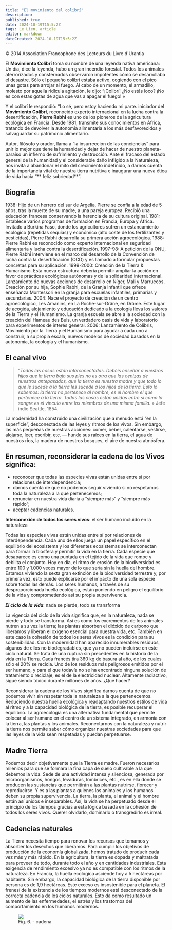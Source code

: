 ```yaml
---
title: "El movimiento del colibrí"
description: 
published: true
date: 2024-10-19T15:5:2Z
tags: Le Lien, article
editor: markdown
dateCreated: 2024-10-19T15:5:2Z
---
```


<p class="v-card tema v-sheet--gris claro aclarar-3 px-2">© 2014 Association Francophone des Lecteurs du Livre d'Urantia</p>


El **Movimiento Colibrí** toma su nombre de una leyenda nativa americana: Un día, dice la leyenda, hubo un gran incendio forestal. Todos los animales aterrorizados y consternados observaron impotentes cómo se desarrollaba el desastre. Sólo el pequeño colibrí estaba activo, cogiendo con el pico unas gotas para arrojar al fuego. Al cabo de un momento, el armadillo, molesto por aquella ridícula agitación, le dijo: “¡Colibrí! ¿No estás loco? ¡No es con estas gotas de agua que vas a apagar el fuego! »

Y el colibrí le respondió: “Lo sé, pero estoy haciendo mi parte. iniciador del **Movimiento Colibrí**, reconocido experto internacional en la lucha contra la desertificación, **Pierre Rabhi** es uno de los pioneros de la agricultura ecológica en Francia. Desde 1981, transmite sus conocimientos en África, tratando de devolver la autonomía alimentaria a los más desfavorecidos y salvaguardar su patrimonio alimentario.

Autor, filósofo y orador, llama a “la insurrección de las conciencias” para unir lo mejor que tiene la humanidad y dejar de hacer de nuestro planeta-paraíso un infierno de sufrimiento y destrucción. Ante el fracaso del estado general de la humanidad y el considerable daño infligido a la Naturaleza, nos invita a abandonar el mito del crecimiento indefinido, a darnos cuenta de la importancia vital de nuestra tierra nutritiva e inaugurar una nueva ética de vida hacia “** feliz sobriedad**”.

## Biografía

1938: Hijo de un herrero del sur de Argelia, Pierre se confía a la edad de 5 años, tras la muerte de su madre, a una pareja europea. Recibió una educación francesa conservando la herencia de su cultura original.
1981: Establece varios programas de formación en Francia, Europa y África. Invitado a Burkina Faso, donde los agricultores sufren un estancamiento ecológico (repetidas sequías) y económico (alto coste de los fertilizantes y pesticidas), Pierre Rabhi desarrolla su primera acción agroecológica.
1988: Pierre Rabhi es reconocido como experto internacional en seguridad alimentaria y lucha contra la desertificación.
1997-98: A petición de la ONU, Pierre Rabhi interviene en el marco del desarrollo de la Convención de lucha contra la desertificación (CCD) y es llamado a formular propuestas concretas para su aplicación.
1999-2000: Creación de la Tierra \& Humanismo. Esta nueva estructura debería permitir ampliar la acción en favor de prácticas ecológicas autónomas y de la solidaridad internacional. Lanzamiento de nuevas acciones de desarrollo en Níger, Mali y Marruecos. Creación por su hija, Sophie Rabhi, de la Granja Infantil que ofrece enseñanza Montessori en la granja para escuelas infantiles, primarias y secundarias.
2004: Nace el proyecto de creación de un centro agroecológico, Les Amanins, en La Roche-sur-Grâne, en Drôme. Este lugar de acogida, alojamiento y educación dedicado a la ecología lleva los valores de la Tierra y el Humanismo. La granja escuela se abre a la sociedad con la creación del Hameau des Buis, un verdadero oasis de vida y laboratorio para experimentos de interés general.
2006: Lanzamiento de Colibris, Movimiento por la Tierra y el Humanismo para ayudar a cada uno a construir, a su propia escala, nuevos modelos de sociedad basados en la autonomía, la ecología y el humanismo.

## El canal vivo

> “_Todas las cosas están interconectadas. Debéis enseñar a vuestros hijos que la tierra bajo sus pies no es otra que las cenizas de nuestros antepasados, que la tierra es nuestra madre y que todo lo que le sucede a la tierra les sucede a los hijos de la tierra. Esto lo sabemos: la tierra no pertenece al hombre, es el hombre el que pertenece a la tierra. Todas las cosas están unidas entre sí como la sangre es el vínculo entre los miembros de una misma familia._ » Jefe indio Seattle, 1854.

La modernidad ha construido una civilización que a menudo está “en la superficie”, desconectada de las leyes y ritmos de los vivos. Sin embargo, las más pequeñas de nuestras acciones: comer, beber, calentarse, vestirse, alojarse, leer, escribir, etc. — hunde sus raíces en la tierra, el agua de nuestros ríos, la madera de nuestros bosques, el aire de nuestra atmósfera.

## En resumen, reconsiderar la cadena de los Vivos significa:

- reconocer que todas las especies vivas están unidas entre sí por relaciones de interdependencia;
- darnos cuenta de que no podemos seguir viviendo si no respetamos toda la naturaleza a la que pertenecemos;
- renunciar en nuestra vida diaria a “siempre más” y “siempre más rápido”;
- aceptar cadencias naturales.

**Interconexión de todos los seres vivos**: el ser humano incluido en la naturaleza

Todas las especies vivas están unidas entre sí por relaciones de interdependencia. Cada uno de ellos juega un papel específico en el equilibrio del ecosistema y los diferentes ecosistemas se interconectan para formar la biosfera y permitir la vida en la tierra. Cada especie que desaparece es como una puntada en el tejido de la vida que rompe y debilita el conjunto. Hoy en día, el ritmo de erosión de la biodiversidad es entre 100 y 1.000 veces mayor de lo que sería sin la huella del hombre. Estamos viviendo la sexta gran extinción de la biodiversidad terrestre y, por primera vez, esto puede explicarse por el impacto de una sola especie sobre todas las demás. Los seres humanos, a través de su desproporcionada huella ecológica, están poniendo en peligro el equilibrio de la vida y comprometiendo así su propia supervivencia.

***El ciclo de la vida***: nada se pierde, todo se transforma

La vigencia del ciclo de la vida significa que, en la naturaleza, nada se pierde y todo se transforma. Así es como los excrementos de los animales nutren a su vez la tierra; las plantas absorben el dióxido de carbono que liberamos y liberan el oxígeno esencial para nuestra vida, etc. También en este caso la cohesión de todos los seres vivos es la condición para su sostenibilidad. Con la modernidad han aparecido innumerables residuos, algunos de ellos no biodegradables, que ya no pueden incluirse en este ciclo natural. Se trata de una ruptura sin precedentes en la historia de la vida en la Tierra. Cada francés tira 360 kg de basura al año, de los cuales sólo el 20% se recicla. Uno de los residuos más peligrosos emitidos por el ser humano, y para el que todavía no se ha encontrado ninguna solución de tratamiento o reciclaje, es el de la electricidad nuclear. Altamente radiactivo, sigue siendo tóxico durante millones de años. ¿Qué hacer?

Reconsiderar la cadena de los Vivos significa darnos cuenta de que no podemos vivir sin respetar toda la naturaleza a la que pertenecemos. Reduciendo nuestra huella ecológica y readaptando nuestros estilos de vida al ritmo y a la capacidad biológica de la tierra, es posible recuperar el equilibrio. La agroecología es una alternativa fundamental que permite colocar al ser humano en el centro de un sistema integrado, en armonía con la tierra, las plantas y los animales. Reconectarnos con la naturaleza y nutrir la tierra nos permite saber cómo organizar nuestras sociedades para que las leyes de la vida sean respetadas y puedan perpetuarse.

## Madre Tierra

Podemos decir objetivamente que la Tierra es madre. Fueron necesarios milenios para que se formara la fina capa de suelo cultivable a la que debemos la vida. Sede de una actividad intensa y silenciosa, generada por microorganismos, hongos, levaduras, lombrices, etc., es en ella donde se producen las sustancias que permitirán a las plantas nutrirse, florecer y reproducirse. Y es a las plantas a quienes los animales y los humanos deben su propia supervivencia. La tierra, la planta, el animal y el hombre están así unidos e inseparables. Así, la vida se ha perpetuado desde el principio de los tiempos gracias a esta lógica basada en la cohesión de todos los seres vivos. Querer olvidarlo, dominarlo o transgredirlo es irreal.

## Cadencias naturales

La Tierra necesita tiempo para renovar los recursos que tomamos y absorber los desechos que liberamos. Para cumplir los objetivos de producción de la economía globalizada, hemos tratado de producir cada vez más y más rápido. En la agricultura, la tierra es dopada y maltratada para proveer de todo, durante todo el año y en cantidades industriales. Esta exigencia de rendimiento excesivo ya no es compatible con los ritmos de la naturaleza. En Francia, la huella ecológica asciende hoy a 5 hectáreas por habitante. Sin embargo, la capacidad biológica de la tierra disponible por persona es de 1,9 hectáreas. Este exceso es insostenible para el planeta. El frenesí de la existencia de los tiempos modernos está desconectado de la correcta cadencia de los ciclos naturales. Esto da como resultado un aumento de las enfermedades, el estrés y los trastornos del comportamiento en los humanos modernos.

<figure id="Figure_7" class="image urantiapedia">
<img src="/image/article/Le_Lien/images_01/206.jpg">
<figcaption>Fig. 6. - cadena</figcaption>
</figure>

